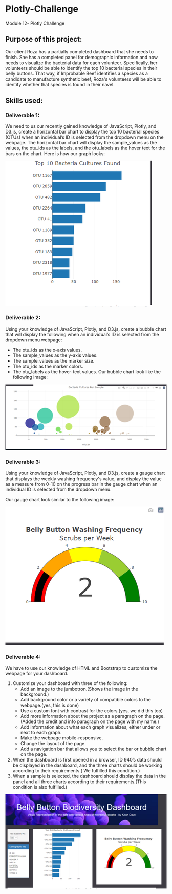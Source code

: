 # Plotly-Challenge
Module 12- Plotly Challenge
## Purpose of this project:
Our client Roza has a partially completed dashboard that she needs to finish. She has a completed panel for demographic information and now needs to visualize the bacterial data for each volunteer. Specifically, her volunteers should be able to identify the top 10 bacterial species in their belly buttons. That way, if Improbable Beef identifies a species as a candidate to manufacture synthetic beef, Roza's volunteers will be able to identify whether that species is found in their navel.
## Skills used:
### Deliverable 1:
We need to us our recently gained knowledge of JavaScript, Plotly, and D3.js, create a horizontal bar chart to display the top 10 bacterial species (OTUs) when an individual’s ID is selected from the dropdown menu on the webpage. The horizontal bar chart will display the sample_values as the values, the otu_ids as the labels, and the otu_labels as the hover text for the bars on the chart. Here is how our graph looks:

![Bar Graph](https://github.com/KJoshi111/Plotly-Challenge/blob/main/static/image/Bargraph%20horizontal%20screenshot.png)

### Deliverable 2:
Using your knowledge of JavaScript, Plotly, and D3.js, create a bubble chart that will display the following when an individual’s ID is selected from the dropdown menu webpage:
   * The otu_ids as the x-axis values.
   * The sample_values as the y-axis values.
   * The sample_values as the marker size.
   * The otu_ids as the marker colors.
   * The otu_labels as the hover-text values.
Our bubble chart look like the following image:

![Bubble chart](https://github.com/KJoshi111/Plotly-Challenge/blob/main/static/image/Bubble%20chart%20screenshot.png)

### Deliverable 3:
Using your knowledge of JavaScript, Plotly, and D3.js, create a gauge chart that displays the weekly washing frequency's value, and display the value as a measure from 0-10 on the progress bar in the gauge chart when an individual ID is selected from the dropdown menu.

Our gauge chart look similar to the following image:

![Gauge Chart](https://github.com/KJoshi111/Plotly-Challenge/blob/main/static/image/gauge%20chart%20screenshot.png)

### Deliverable 4:
We have to use our knowledge of HTML and Bootstrap to customize the webpage for your dashboard.
1. Customize your dashboard with three of the following:
      * Add an image to the jumbotron.(Shows the image in the background.)
      * Add background color or a variety of compatible colors to the webpage.(yes, this is done)
      * Use a custom font with contrast for the colors.(yes, we did this too)
      * Add more information about the project as a paragraph on the page. (Added the credit and info paragraph on the page with my name.)
      * Add information about what each graph visualizes, either under or next to each graph. 
      * Make the webpage mobile-responsive.
      * Change the layout of the page.
      * Add a navigation bar that allows you to select the bar or bubble chart on the page.
2. When the dashboard is first opened in a browser, ID 940’s data should be displayed in the dashboard, and the three charts should be working according to their  requirements.( We fulfilled this condition.)
3. When a sample is selected, the dashboard should display the data in the panel and all three charts according to their requirements.(This condition is also fulfilled.)

![Dashboard](https://github.com/KJoshi111/Plotly-Challenge/blob/main/static/image/dashboard%20screenshot.png)

